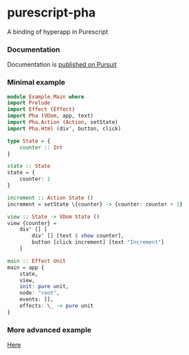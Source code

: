 # purescript-pha
A binding of hyperapp in Purescript

### Documentation
Documentation is [published on Pursuit](https://pursuit.purescript.org/packages/purescript-pha)

### Minimal example
```purescript
module Example.Main where
import Prelude
import Effect (Effect)
import Pha (VDom, app, text)
import Pha.Action (Action, setState)
import Pha.Html (div', button, click)

type State = {
    counter :: Int
}

state :: State
state = {
    counter: 1
}

increment :: Action State ()
increment = setState \{counter} -> {counter: counter + 1}

view :: State -> VDom State ()
view {counter} = 
    div' [] [
        div' [] [text $ show counter],
        button [click increment] [text "Increment"]
    ]

main :: Effect Unit
main = app {
    state,
    view,
    init: pure unit,
    node: "root",
    events: [],
    effects: \_ -> pure unit
}
```

### More advanced example

[Here](https://github.com/gbagan/purescript-pha/blob/master/examples/Main.purs)
